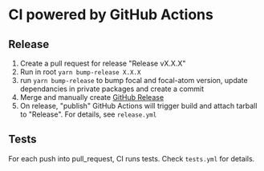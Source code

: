 # CI powered by GitHub Actions

## Release

1. Create a pull request for release "Release vX.X.X"
2. Run in root `yarn bump-release X.X.X`
3. run `yarn bump-release` to bump focal and focal-atom version, update dependancies in private packages and create a commit
4. Merge and manually create [GitHub Release](https://github.com/grammarly/focal/releases)
5. On release, "publish" GitHub Actions will trigger build and attach tarball to "Release". For details, see `release.yml`

## Tests

For each push into pull_request, CI runs tests. Check `tests.yml` for details.
